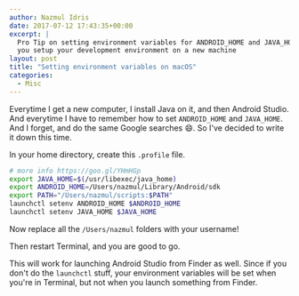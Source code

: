```yaml
---
author: Nazmul Idris
date: 2017-07-12 17:43:35+00:00
excerpt: |
  Pro Tip on setting environment variables for ANDROID_HOME and JAVA_HOME when
  you setup your development environment on a new machine
layout: post
title: "Setting environment variables on macOS"
categories:
  - Misc
---
```


Everytime I get a new computer, I install Java on it, and then Android Studio. And everytime I have
to remember how to set `ANDROID_HOME` and `JAVA_HOME`. And I forget, and do the same Google searches
😄. So I've decided to write it down this time.

In your home directory, create this `.profile` file.

```bash
# more info https://goo.gl/YHmHGp
export JAVA_HOME=$(/usr/libexec/java_home)
export ANDROID_HOME=/Users/nazmul/Library/Android/sdk
export PATH="/Users/nazmul/scripts:$PATH"
launchctl setenv ANDROID_HOME $ANDROID_HOME
launchctl setenv JAVA_HOME $JAVA_HOME
```

Now replace all the `/Users/nazmul` folders with your username!

Then restart Terminal, and you are good to go.

This will work for launching Android Studio from Finder as well. Since if you don't do the
`launchctl` stuff, your environment variables will be set when you're in Terminal, but not when you
launch something from Finder.

